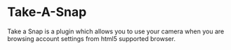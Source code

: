 # Take-A-Snap
Take a Snap is a plugin which allows you to use your camera when you are  browsing account settings from  html5 supported browser. 

